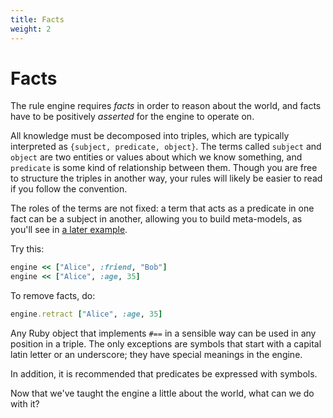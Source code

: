 ```yaml
---
title: Facts
weight: 2
---
```


# Facts

The rule engine requires _facts_ in order to reason about the world, and facts have to be positively _asserted_ for the engine to operate on.

All knowledge must be decomposed into triples, which are typically interpreted as `{subject, predicate, object}`. The terms called `subject` and `object` are two entities or values about which we know something, and `predicate` is some kind of relationship between them. Though you are free to structure the triples in another way, your rules will likely be easier to read if you follow the convention.

The roles of the terms are not fixed: a term that acts as a predicate in one fact can be a subject in another, allowing you to build meta-models, as you'll see in [a later example](../more-facts).

Try this:

```ruby
engine << ["Alice", :friend, "Bob"]
engine << ["Alice", :age, 35]
```

To remove facts, do:

```ruby
engine.retract ["Alice", :age, 35]
```

Any Ruby object that implements `#==` in a sensible way can be used in any position in a triple. The only exceptions are symbols that start with a capital latin letter or an underscore; they have special meanings in the engine.

In addition, it is recommended that predicates be expressed with symbols.

Now that we've taught the engine a little about the world, what can we do with it?
